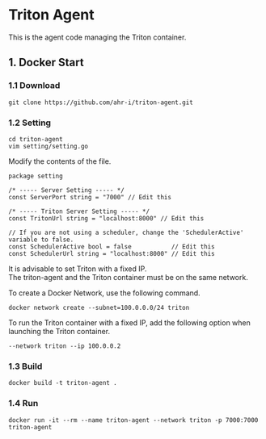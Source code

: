 # Triton Agent
This is the agent code managing the Triton container.  

## 1. Docker Start
### 1.1 Download
```
git clone https://github.com/ahr-i/triton-agent.git
```

### 1.2 Setting
```
cd triton-agent
vim setting/setting.go
```
Modify the contents of the file.   
```
package setting

/* ----- Server Setting ----- */
const ServerPort string = "7000" // Edit this

/* ----- Triton Server Setting ----- */
const TritonUrl string = "localhost:8000" // Edit this

// If you are not using a scheduler, change the 'SchedulerActive' variable to false.
const SchedulerActive bool = false           // Edit this
const SchedulerUrl string = "localhost:8000" // Edit this
```
It is advisable to set Triton with a fixed IP.   
The triton-agent and the Triton container must be on the same network.   

To create a Docker Network, use the following command.
```
docker network create --subnet=100.0.0.0/24 triton
```
To run the Triton container with a fixed IP, add the following option when launching the Triton container.
```
--network triton --ip 100.0.0.2
```

### 1.3 Build
```
docker build -t triton-agent .
```

### 1.4 Run
```
docker run -it --rm --name triton-agent --network triton -p 7000:7000 triton-agent
```
